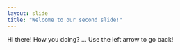 ```yaml
---
layout: slide
title: "Welcome to our second slide!"
---
```

Hi there! How you doing? ...
Use the left arrow to go back!